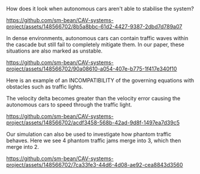 How does it look when autonomous cars aren't able to stabilise the system?



https://github.com/sm-bean/CAV-systems-project/assets/148566702/8b5a8bbc-61d2-4427-9387-2dbd7d789a07



In dense environments, autonomous cars can contain traffic waves within the cascade but still fail to completely mitigate them.
In our paper, these situations are also marked as unstable.

https://github.com/sm-bean/CAV-systems-project/assets/148566702/90a08610-a054-407e-b775-1f417e340f10

Here is an example of an INCOMPATIBILITY of the governing equations with obstacles such as traffic lights.

The velocity delta becomes greater than the velocity error causing the autonomous cars to speed through the traffic light.

https://github.com/sm-bean/CAV-systems-project/assets/148566702/acdf3458-568b-42ad-9d8f-1497ea7d39c5

Our simulation can also be used to investigate how phantom traffic behaves. Here we see 4 phantom traffic jams merge into 3, which then merge into 2. 

https://github.com/sm-bean/CAV-systems-project/assets/148566702/7ca33fe3-44d6-4d08-ae92-cea8843d3560










